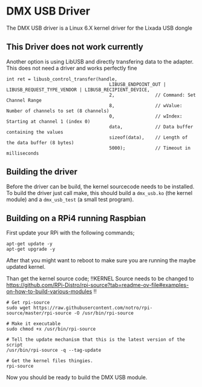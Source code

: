 # DMX USB Driver

The DMX USB driver is a Linux 6.X kernel driver for the Lixada USB dongle

## This Driver does not work currently
Another option is using LibUSB and directly transfering data to the adapter. This does not need a driver and works perfectly fine
```
int ret = libusb_control_transfer(handle,
                                      LIBUSB_ENDPOINT_OUT | LIBUSB_REQUEST_TYPE_VENDOR | LIBUSB_RECIPIENT_DEVICE,
                                      2,               // Command: Set Channel Range
                                      8,               // wValue: Number of channels to set (8 channels)
                                      0,               // wIndex: Starting at channel 1 (index 0)
                                      data,            // Data buffer containing the values
                                      sizeof(data),    // Length of the data buffer (8 bytes)
                                      5000);           // Timeout in milliseconds
```


## Building the driver

Before the driver can be build, the kernel sourcecode needs to be 
installed. To build the driver just call make, this should build a
`dmx_usb.ko` (the kernel module) and a `dmx_usb_test` (a small test
program).

## Building on a RPi4 running Raspbian

First update your RPi with the following commands;

```
apt-get update -y
apt-get upgrade -y
```

After that you might want to reboot to make sure you are running the
maybe updated kernel.

Than get the kernel source code;
!!KERNEL Source needs to be changed to https://github.com/RPi-Distro/rpi-source?tab=readme-ov-file#examples-on-how-to-build-various-modules !!

```
# Get rpi-source
sudo wget https://raw.githubusercontent.com/notro/rpi-source/master/rpi-source -O /usr/bin/rpi-source

# Make it executable
sudo chmod +x /usr/bin/rpi-source

# Tell the update mechanism that this is the latest version of the script
/usr/bin/rpi-source -q --tag-update

# Get the kernel files thingies.
rpi-source
```

Now you should be ready to build the DMX USB module.



